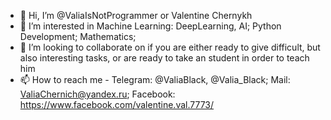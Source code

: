 - 👋 Hi, I’m @ValiaIsNotProgrammer or Valentine Chernykh
- 👀 I’m interested in Machine Learning: DeepLearning, AI; Python Development; Mathematics;
- 💞️ I’m looking to collaborate on if you are either ready to give difficult, but also interesting tasks, or are ready to take an student in order to teach him
- 📫 How to reach me - Telegram: @ValiaBlack, @Valia_Black; Mail: ValiaChernich@yandex.ru; Facebook: https://www.facebook.com/valentine.val.7773/

<!---
ValyaNotProogrammist/ValyaNotProogrammist is a ✨ special ✨ repository because its `README.md` (this file) appears on your GitHub profile.
You can click the Preview link to take a look at your changes.
--->
